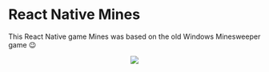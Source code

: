 # React Native Mines
This React Native game Mines was based on the old Windows Minesweeper game :wink:
<p align="center">
  <img src="https://user-images.githubusercontent.com/90333794/141158867-bc7e46cc-e61d-4fea-965b-37ef798022f8.jpg">
</p>
